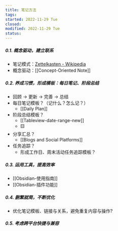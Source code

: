 ```yaml
---
title: 笔记方法
tags:   
started: 2022-11-29 Tue
closed: 
modified: 2022-11-29 Tue
status: 
---
```

##### 0.1. 概念驱动，建立联系
- 笔记模式：[Zettelkasten - Wikipedia](https://en.wikipedia.org/wiki/Zettelkasten)
- 概念驱动：[[Concept-Oriented Note]]
##### 0.2. 养成习惯，形成模板：每日笔记、阶段总结
- 回顾 -> 更新 -> 完善 -> 总结
- 每日笔记模板？（记什么？怎么记？）
	- [[Daily Plan]]
- 阶段总结模板？
	- [[Tableview-date-range-new]]
	- 🟨
- 分享汇总？
	- [[Blogs and Social Platforms]]
- 任务追踪？
	- 形成工作日、周末活动任务追踪模板？ 
##### 0.3. 运用工具，提高效率
- [[Obsidian-使用指南]]
- [[Obsidian-插件功能]]
##### 0.4. 删繁就简，不断优化
- 优化笔记模板、链接与关系，避免重复内容与操作?
##### 0.5. 考虑跨平台快捷与兼容